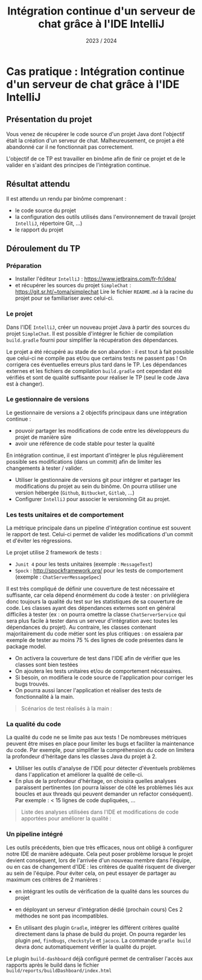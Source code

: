 ﻿---
title: Intégration continue d'un serveur de chat grâce à l'IDE IntelliJ
date: 2023 / 2024
---

# Cas pratique : Intégration continue d'un serveur de chat grâce à l'IDE IntelliJ  

## Présentation du projet

Vous venez de récupérer le code source d'un projet Java dont l'objectif était la création d'un serveur de chat. Malheureusement, ce projet a été abandonné car il ne fonctionnait pas correctement.

L'objectif de ce TP est travailler en binôme afin de finir ce projet et de le valider en s'aidant des principes de l'intégration continue.

## Résultat attendu

Il est attendu un rendu par binôme comprenant :
- le code source du projet
- la configuration des outils utilisés dans l'environnement de travail (projet `IntelliJ`, répertoire Git, ...)
- le rapport du projet

## Déroulement du TP

### Préparation

* Installer l'éditeur `IntelliJ` : https://www.jetbrains.com/fr-fr/idea/
* et récupérer les sources du projet `SimpleChat` : https://git.sr.ht/~toma/simplechat
Lire le fichier `README.md` à la racine du projet pour se familiariser avec celui-ci.

### Le projet

Dans l'IDE `IntelliJ`, créer un nouveau projet Java à partir des sources du projet `SimpleChat`.
Il est possible d'intégrer le fichier de compilation `build.gradle` fourni pour simplifier la récupération des dépendances.

Le projet a été récupéré au stade de son abandon : il est tout à fait possible que celui-ci ne compile pas et/ou que certains tests ne passent pas !
On corrigera ces éventuelles erreurs plus tard dans le TP.
Les dépendances externes et les fichiers de compilation `build.gradle` ont cependant été vérifiés et sont de qualité suffisante pour réaliser le TP (seul le code Java est à changer).

### Le gestionnaire de versions

Le gestionnaire de versions a 2 objectifs principaux dans une intégration continue :
* pouvoir partager les modifications de code entre les développeurs du projet de manière sûre
* avoir une référence de code stable pour tester la qualité
  
En intégration continue, il est important d'intégrer le plus régulièrement possible ses modifications (dans un commit) afin de limiter les changements à tester / valider.

* Utiliser le gestionnaire de versions git pour intégrer et partager les modifications du projet au sein du binôme. On pourra utiliser une version hébergée (`Github`, `Bitbucket`, `Gitlab`, ...)
* Configurer `IntelliJ` pour associer le versionning Git au projet.

### Les tests unitaires et de comportement

La métrique principale dans un pipeline d'intégration continue est souvent le rapport de test.
Celui-ci permet de valider les modifications d'un commit et d'éviter les régressions.

Le projet utilise 2 framework de tests :

* `Junit 4` pour les tests unitaires (exemple : `MessageTest`)
* `Spock` : <http://spockframework.org/> pour les tests de comportement (exemple : `ChatServerMessageSpec`) 

Il est très compliqué de définir une couverture de test nécessaire et suffisante, car cela dépend énormément du code à tester : on privilégiera donc toujours la qualité du test sur les statistiques de sa couverture de code.
Les classes ayant des dépendances externes sont en général difficiles à tester (ex : on pourra omettre la classe `ChatServerService` qui sera plus facile à tester dans un serveur d'intégration avec toutes les dépendances du projet).
Au contraire, les classes contenant majoritairement du code métier sont les plus critiques : on essaiera par exemple de tester au moins 75 % des lignes de code présentes dans le package model.

* On activera la couverture de test dans l'IDE afin de vérifier que les classes sont bien testées 
* On ajoutera les tests unitaires et/ou de comportement nécessaires.
* Si besoin, on modifiera le code source de l'application pour corriger les bugs trouvés.
* On pourra aussi lancer l'application et réaliser des tests de fonctionnalité à la main.

> Scénarios de test réalisés à la main :

### La qualité du code

La qualité du code ne se limite pas aux tests !
De nombreuses métriques peuvent être mises en place pour limiter les bugs et faciliter la maintenance du code.
Par exemple, pour simplifier la compréhension du code on limitera la profondeur d'héritage dans les classes Java du projet à 2.

* Utiliser les outils d'analyse de l'IDE pour détecter d'éventuels problèmes dans l'application et améliorer la qualité de celle-ci.
* En plus de la profondeur d'héritage, on choisira quelles analyses paraissent pertinentes (on pourra laisser de côté les problèmes liés aux boucles et aux threads qui peuvent demander un refactor conséquent). Par exemple : < 15 lignes de code dupliquées, ...

> Liste des analyses utilisées dans l'IDE et modifications de code apportées pour améliorer la qualité :


### Un pipeline intégré

Les outils précédents, bien que très efficaces, nous ont obligé à configurer notre IDE de manière adéquate.
Cela peut poser problème lorsque le projet devient conséquent, lors de l'arrivée d'un nouveau membre dans l'équipe, ou en cas de changement d'IDE : les critères de qualité risquent de diverger au sein de l'équipe.
Pour éviter cela, on peut essayer de partager au maximum ces critères de 2 manières :
* en intégrant les outils de vérification de la qualité dans les sources du projet
* en déployant un serveur d'intégration dédié (prochain cours)
Ces 2 méthodes ne sont pas incompatibles.

* En utilisant des plugin `Gradle`, intégrer les différent critères qualité directement dans la phase de build du projet. On pourra regarder les plugin `pmd`, `findbugs`, `checkstyle` et `jacoco`.
La commande `gradle build` devra donc automatiquement vérifier la qualité du projet.
  
Le plugin `build-dashboard` déjà configuré permet de centraliser l'accès aux rapports après le build dans le fichier `build/reports/buildDashboard/index.html`

